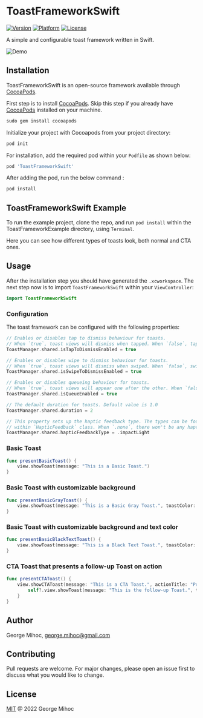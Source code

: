 # ToastFrameworkSwift

[![Version](https://img.shields.io/cocoapods/v/ToastFrameworkSwift)](https://cocoapods.org/pods/ToastFrameworkSwift)
[![Platform](https://img.shields.io/cocoapods/p/ToastFrameworkSwift)](https://cocoapods.org/pods/ToastFrameworkSwift)
[![License](https://img.shields.io/cocoapods/l/ToastFrameworkSwift)](https://cocoapods.org/pods/ToastFrameworkSwift)

A simple and configurable toast framework written in Swift.

![Demo](https://user-images.githubusercontent.com/45356920/169332591-e1eb102e-ee42-40e3-94d4-84cc0a573ca2.gif)


## Installation

ToastFrameworkSwift is an open-source framework available through [CocoaPods](https://cocoapods.org).

First step is to install [CocoaPods](https://cocoapods.org). Skip this step if you already have [CocoaPods](https://cocoapods.org) installed on your machine.

```ruby
sudo gem install cocoapods
```

Initialize your project with Cocoapods from your project directory:

```ruby
pod init
```

For installation, add the required pod within your `Podfile` as shown below:

```ruby
pod 'ToastFrameworkSwift'
```

After adding the pod, run the below command :

```ruby
pod install
```

## ToastFrameworkSwift Example

To run the example project, clone the repo, and run `pod install` within the ToastFrameworkExample directory, using `Terminal`. 

Here you can see how different types of toasts look, both normal and CTA ones.

## Usage

After the installation step you should have generated the `.xcworkspace`. The next step now is to import `ToastFrameworkSwift` within your `ViewController`:

```swift
import ToastFrameworkSwift
```

### Configuration

The toast framework can be configured with the following properties:

```swift
// Enables or disables tap to dismiss behaviour for toasts. 
// When `true`, toast views will dismiss when tapped. When `false`, tapping will have no effect.
ToastManager.shared.isTapToDismissEnabled = true
```

```swift
// Enables or disables wipe to dismiss behaviour for toasts. 
// When `true`, toast views will dismiss when swiped. When `false`, swiping will have no effect.
ToastManager.shared.isSwipeToDismissEnabled = true
```

```swift
// Enables or disables queueing behaviour for toasts. 
// When `true`, toast views will appear one after the other. When `false`, toast overlapping might happen
ToastManager.shared.isQueueEnabled = true
```

```swift
// The default duration for toasts. Default value is 1.0
ToastManager.shared.duration = 2
```

```swift
// This property sets up the haptic feedback type. The types can be found 
// within `HapticFeedback` class. When `.none`, there won't be any haptic feedback.
ToastManager.shared.hapticFeedbackType = .impactLight
```

### Basic Toast
```swift
func presentBasicToast() {
    view.showToast(message: "This is a Basic Toast.")
}
```

### Basic Toast with customizable background
```swift
func presentBasicGrayToast() {
    view.showToast(message: "This is a Basic Gray Toast.", toastColor: .gray)
}
```

### Basic Toast with customizable background and text color
```swift
func presentBasicBlackTextToast() {
    view.showToast(message: "This is a Black Text Toast.", toastColor: .gray, textColor: .black)
}
```
### CTA Toast that presents a follow-up Toast on action
```swift
func presentCTAToast() {
    view.showCTAToast(message: "This is a CTA Toast.", actionTitle: "Press here") { [weak self] in
        self?.view.showToast(message: "This is the follow-up Toast.", toastColor: .systemGreen)
    }
}
```

## Author

George Mihoc, george.mihoc@gmail.com

## Contributing
Pull requests are welcome. For major changes, please open an issue first to discuss what you would like to change.


## License
[MIT](https://github.com/georgemihoc/ToastFrameworkSwift/blob/main/LICENSE) @ 2022 George Mihoc

